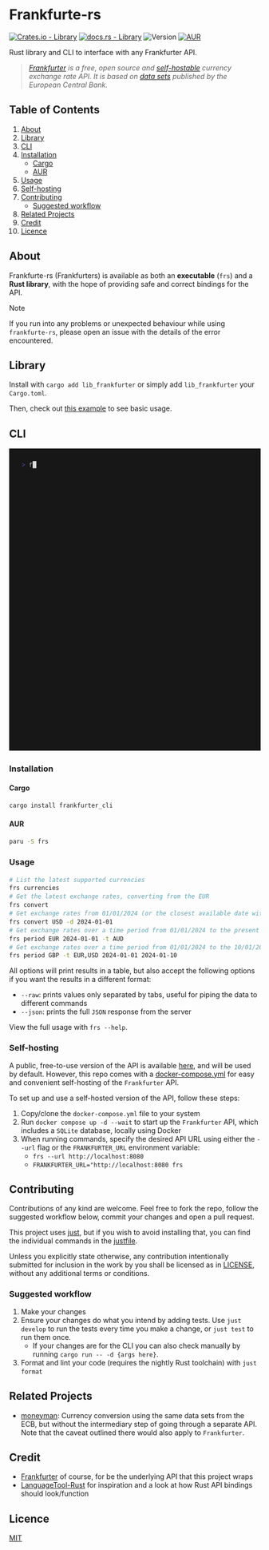 # Frankfurte-rs

[![Crates.io - Library](https://img.shields.io/crates/v/lib_frankfurter)](https://crates.io/crates/lib_frankfurter)
[![docs.rs - Library](https://img.shields.io/docsrs/lib_frankfurter)](https://docs.rs/lib_frankfurter)
![Version](https://img.shields.io/github/v/tag/rolv-apneseth/frankfurte-rs?label=version&color=blueviolet)
[![AUR](https://img.shields.io/aur/version/frs)](https://aur.archlinux.org/packages/frs)

Rust library and CLI to interface with any Frankfurter API.
> *[Frankfurter](https://github.com/lineofflight/frankfurter) is a free, open source and [self-hostable](https://hub.docker.com/r/lineofflight/frankfurter) currency exchange rate API.
> It is based on [data sets](https://www.ecb.europa.eu/stats/policy_and_exchange_rates/euro_reference_exchange_rates/html/index.en.html) published by the European Central Bank.*

## Table of Contents

1. [About](#about)
2. [Library](#library)
3. [CLI](#cli)
1. [Installation](#installation)
    - [Cargo](#cargo)
    - [AUR](#aur)
2. [Usage](#usage)
3. [Self-hosting](#self-hosting)
4. [Contributing](#contributing)
    - [Suggested workflow](#suggested-workflow)
5. [Related Projects](#related-projects)
6. [Credit](#credit)
7. [Licence](#licence)

## About

Frankfurte-rs (Frankfurters) is available as both an **executable** (`frs`) and a **Rust library**,
with the hope of providing safe and correct bindings for the API.

> [!NOTE]
> If you run into any problems or unexpected behaviour while using `frankfurte-rs`, please open
> an issue with the details of the error encountered.

## Library

Install with `cargo add lib_frankfurter` or simply add `lib_frankfurter` your `Cargo.toml`.

Then, check out [this example](./lib/examples/basic.rs) to see basic usage.

## CLI

![demo](./assets/demo.gif)

### Installation

#### Cargo

```bash
cargo install frankfurter_cli
```

#### AUR

```bash
paru -S frs
```

### Usage

```bash
# List the latest supported currencies
frs currencies
# Get the latest exchange rates, converting from the EUR
frs convert
# Get exchange rates from 01/01/2024 (or the closest available date with data), converting from the USD to PHP and NOK
frs convert USD -d 2024-01-01
# Get exchange rates over a time period from 01/01/2024 to the present date, converting from EUR to AUD
frs period EUR 2024-01-01 -t AUD
# Get exchange rates over a time period from 01/01/2024 to the 10/01/2024, converting from GBP to EUR and USD
frs period GBP -t EUR,USD 2024-01-01 2024-01-10
```

All options will print results in a table, but also accept the following options if you want the results in a different format:

- `--raw`: prints values only separated by tabs, useful for piping the data to different commands
- `--json`: prints the full `JSON` response from the server

View the full usage with `frs --help`.

### Self-hosting

A public, free-to-use version of the API is available [here](https://api.frankfurter.dev/), and will be used by default. However, this repo comes with a [docker-compose.yml](./docker-compose.yml) for easy and convenient self-hosting of the `Frankfurter` API.

To set up and use a self-hosted version of the API, follow these steps:

1. Copy/clone the `docker-compose.yml` file to your system
2. Run `docker compose up -d --wait` to start up the `Frankfurter` API, which includes a `SQLite` database, locally using Docker
3. When running commands, specify the desired API URL using either the `--url` flag or the `FRANKFURTER_URL` environment variable:
    - `frs --url http://localhost:8080`
    - `FRANKFURTER_URL="http://localhost:8080 frs`

## Contributing

Contributions of any kind are welcome. Feel free to fork the repo, follow the suggested workflow below, commit your changes and open a pull request.

This project uses [just](https://github.com/casey/just), but if you wish to avoid installing that, you can find the individual commands in the [justfile](./justfile).

Unless you explicitly state otherwise, any contribution intentionally submitted for inclusion in the work by you shall be licensed as in [LICENSE](./LICENSE), without any additional terms or conditions.

### Suggested workflow

1. Make your changes
2. Ensure your changes do what you intend by adding tests. Use `just develop` to run the tests every time you make a change, or `just test` to run them once.
    - If your changes are for the CLI you can also check manually by running `cargo run -- -d {args here}`.
3. Format and lint your code (requires the nightly Rust toolchain) with `just format`

## Related Projects

- [moneyman](https://github.com/sekunho/moneyman): Currency conversion using the same data sets from the ECB, but without the intermediary step of going through a separate API. Note that the caveat outlined there would also apply to `Frankfurter`.

## Credit

- [Frankfurter](https://github.com/lineofflight/frankfurter) of course, for be the underlying API that this project wraps
- [LanguageTool-Rust](https://github.com/jeertmans/languagetool-rust) for inspiration and a look at how Rust API bindings should look/function

## Licence  

[MIT](./LICENSE)
